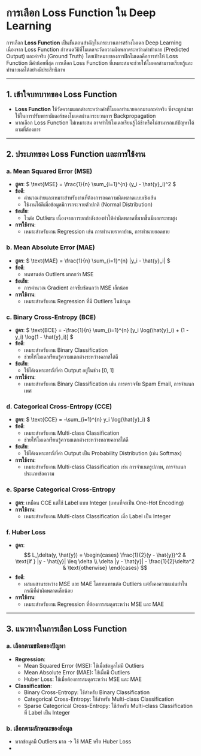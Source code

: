 # การเลือก Loss Function ใน Deep Learning

การเลือก **Loss Function** เป็นขั้นตอนสำคัญในกระบวนการสร้างโมเดล Deep Learning เนื่องจาก Loss Function กำหนดวิธีที่โมเดลจะวัดความผิดพลาดระหว่างค่าทำนาย (Predicted Output) และค่าจริง (Ground Truth) โดยเป้าหมายของการฝึกโมเดลคือการทำให้ Loss Function มีค่าน้อยที่สุด การเลือก Loss Function ที่เหมาะสมจะช่วยให้โมเดลสามารถเรียนรู้และทำนายผลได้อย่างมีประสิทธิภาพ

---

## 1. เข้าใจบทบาทของ Loss Function

- **Loss Function** ใช้วัดความแตกต่างระหว่างค่าที่โมเดลทำนายออกมาและค่าจริง ซึ่งจะถูกนำมาใช้ในการปรับพารามิเตอร์ของโมเดลผ่านกระบวนการ Backpropagation
- หากเลือก Loss Function ไม่เหมาะสม อาจทำให้โมเดลเรียนรู้ได้ช้าหรือไม่สามารถแก้ปัญหาได้ตามที่ต้องการ

---

## 2. ประเภทของ Loss Function และการใช้งาน

### a. **Mean Squared Error (MSE)**  
- **สูตร**: $ \text{MSE} = \frac{1}{n} \sum_{i=1}^{n} (y_i - \hat{y}_i)^2 $
- **ข้อดี**:
  - คำนวณง่ายและเหมาะสำหรับงานที่ต้องการลดความผิดพลาดแบบเชิงเส้น
  - ใช้งานได้ดีเมื่อข้อมูลมีการกระจายตัวปกติ (Normal Distribution)
- **ข้อเสีย**:
  - ไวต่อ Outliers เนื่องจากการยกกำลังสองทำให้ค่าผิดพลาดที่มากขึ้นมีผลกระทบสูง
- **การใช้งาน**:
  - เหมาะสำหรับงาน Regression เช่น การทำนายราคาบ้าน, การทำนายยอดขาย

### b. **Mean Absolute Error (MAE)**  
- **สูตร**: $ \text{MAE} = \frac{1}{n} \sum_{i=1}^{n} |y_i - \hat{y}_i| $
- **ข้อดี**:
  - ทนทานต่อ Outliers มากกว่า MSE
- **ข้อเสีย**:
  - การคำนวณ Gradient อาจซับซ้อนกว่า MSE เล็กน้อย
- **การใช้งาน**:
  - เหมาะสำหรับงาน Regression ที่มี Outliers ในข้อมูล

### c. **Binary Cross-Entropy (BCE)**  
- **สูตร**: $ \text{BCE} = -\frac{1}{n} \sum_{i=1}^{n} [y_i \log(\hat{y}_i) + (1 - y_i) \log(1 - \hat{y}_i)] $
- **ข้อดี**:
  - เหมาะสำหรับงาน Binary Classification
  - ช่วยให้โมเดลเรียนรู้ความแตกต่างระหว่างคลาสได้ดี
- **ข้อเสีย**:
  - ใช้ได้เฉพาะกรณีที่ค่า Output อยู่ในช่วง [0, 1]
- **การใช้งาน**:
  - เหมาะสำหรับงาน Binary Classification เช่น การตรวจจับ Spam Email, การจำแนกเพศ

### d. **Categorical Cross-Entropy (CCE)**  
- **สูตร**: $ \text{CCE} = -\sum_{i=1}^{n} y_i \log(\hat{y}_i) $
- **ข้อดี**:
  - เหมาะสำหรับงาน Multi-class Classification
  - ช่วยให้โมเดลเรียนรู้ความแตกต่างระหว่างหลายคลาสได้ดี
- **ข้อเสีย**:
  - ใช้ได้เฉพาะกรณีที่ค่า Output เป็น Probability Distribution (เช่น Softmax)
- **การใช้งาน**:
  - เหมาะสำหรับงาน Multi-class Classification เช่น การจำแนกรูปภาพ, การจำแนกประเภทข้อความ

### e. **Sparse Categorical Cross-Entropy**  
- **สูตร**: เหมือน CCE แต่ใช้ Label แบบ Integer (แทนที่จะเป็น One-Hot Encoding)
- **การใช้งาน**:
  - เหมาะสำหรับงาน Multi-class Classification เมื่อ Label เป็น Integer

### f. **Huber Loss**  
- **สูตร**: 
  $$
  L_\delta(y, \hat{y}) =
  \begin{cases} 
  \frac{1}{2}(y - \hat{y})^2 & \text{if } |y - \hat{y}| \leq \delta \\
  \delta |y - \hat{y}| - \frac{1}{2}\delta^2 & \text{otherwise}
  \end{cases}
  $$
- **ข้อดี**:
  - ผสมผสานระหว่าง MSE และ MAE โดยทนทานต่อ Outliers แต่ยังคงความแม่นยำในกรณีที่ค่าผิดพลาดเล็กน้อย
- **การใช้งาน**:
  - เหมาะสำหรับงาน Regression ที่ต้องการสมดุลระหว่าง MSE และ MAE

---

## 3. แนวทางในการเลือก Loss Function

### a. เลือกตามชนิดของปัญหา
- **Regression**:
  - Mean Squared Error (MSE): ใช้เมื่อข้อมูลไม่มี Outliers
  - Mean Absolute Error (MAE): ใช้เมื่อมี Outliers
  - Huber Loss: ใช้เมื่อต้องการสมดุลระหว่าง MSE และ MAE
- **Classification**:
  - Binary Cross-Entropy: ใช้สำหรับ Binary Classification
  - Categorical Cross-Entropy: ใช้สำหรับ Multi-class Classification
  - Sparse Categorical Cross-Entropy: ใช้สำหรับ Multi-class Classification ที่ Label เป็น Integer

### b. เลือกตามลักษณะของข้อมูล
- หากข้อมูลมี Outliers มาก → ใช้ MAE หรือ Huber Loss
-
